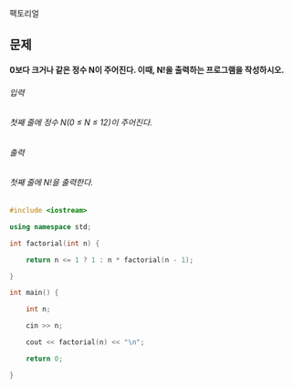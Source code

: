 팩토리얼
## 문제
#### 0보다 크거나 같은 정수 N이 주어진다. 이때, N!을 출력하는 프로그램을 작성하시오.

###### 입력
###### 첫째 줄에 정수 N(0 ≤ N ≤ 12)이 주어진다.

###### 출력
###### 첫째 줄에 N!을 출력한다.

```c++
#include <iostream>

using namespace std;

int factorial(int n) {

	return n <= 1 ? 1 : n * factorial(n - 1);

}

int main() {

	int n;

	cin >> n;

	cout << factorial(n) << "\n";

	return 0;

}
```
